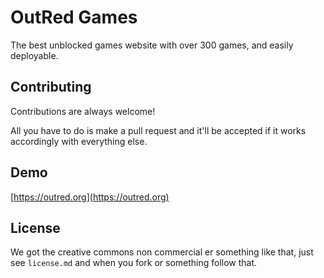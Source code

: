 # OutRed Games

The best unblocked games website with over 300 games, and easily deployable.


## Contributing

Contributions are always welcome!

All you have to do is make a pull request and it'll be accepted if it works accordingly with everything else.


## Demo

[https://outred.org](https://outred.org)


## License

We got the creative commons non commercial er something like that, just see `license.md` and when you fork or something follow that.

